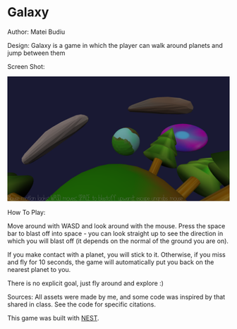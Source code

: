 # Galaxy

Author: Matei Budiu

Design: Galaxy is a game in which the player can walk around planets and jump between them

Screen Shot:

![Screen Shot](screenshot.png)

How To Play:

Move around with WASD and look around with the mouse. Press the space bar to blast off into space - you can look straight up
to see the direction in which you will blast off (it depends on the normal of the ground you are on).

If you make contact with a planet, you will stick to it. Otherwise, if you miss and fly for 10 seconds, the game will
automatically put you back on the nearest planet to you.

There is no explicit goal, just fly around and explore :)

Sources: All assets were made by me, and some code was inspired by that shared in class. See the code for specific citations.

This game was built with [NEST](NEST.md).


